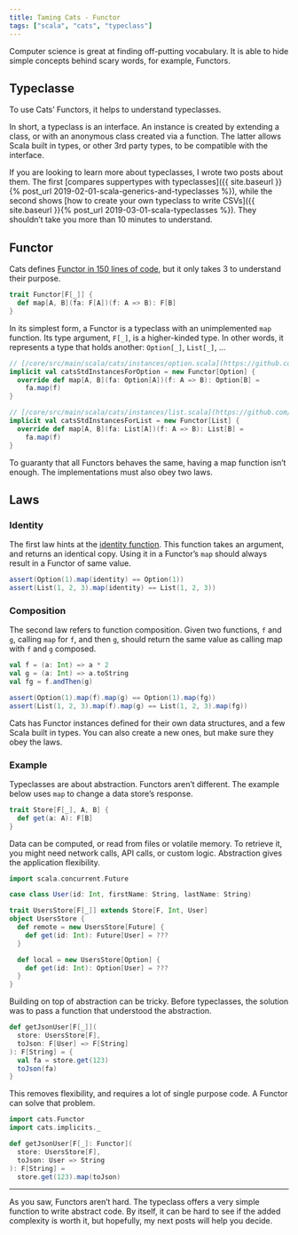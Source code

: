```yaml
---
title: Taming Cats - Functor
tags: ["scala", "cats", "typeclass"]
---
```


Computer science is great at finding off-putting vocabulary. It is able to hide simple concepts behind scary words, for example, Functors.

## Typeclasse
To use Cats’ Functors, it helps to understand typeclasses.

In short, a typeclass is an interface. An instance is created by extending a class, or with an anonymous class created via a function. The latter allows Scala built in types, or other 3rd party types, to be compatible with the interface.

If you are looking to learn more about typeclasses, I wrote two posts about them. The first [compares suppertypes with typeclasses]({{ site.baseurl }}{% post_url 2019-02-01-scala-generics-and-typeclasses %}), while the second shows [how to create your own typeclass to write CSVs]({{ site.baseurl }}{% post_url 2019-03-01-scala-typeclasses %}). They shouldn’t take you more than 10 minutes to understand.

## Functor

Cats defines [Functor in 150 lines of code](https://github.com/typelevel/cats/blob/master/core/src/main/scala/cats/Functor.scala), but it only takes 3 to understand their purpose.

```scala
trait Functor[F[_]] {
  def map[A, B](fa: F[A])(f: A => B): F[B]
}
```

In its simplest form, a Functor is a typeclass with an unimplemented `map` function. Its type argument, `F[_]`, is a higher-kinded type. In other words, it represents a type that holds another: `Option[_]`, `List[_]`, …

```scala
// [/core/src/main/scala/cats/instances/option.scala](https://github.com/typelevel/cats/blob/master/core/src/main/scala/cats/instances/option.scala)
implicit val catsStdInstancesForOption = new Functor[Option] {
  override def map[A, B](fa: Option[A])(f: A => B): Option[B] =
    fa.map(f)
}

// [/core/src/main/scala/cats/instances/list.scala](https://github.com/typelevel/cats/blob/master/core/src/main/scala/cats/instances/list.scala)
implicit val catsStdInstancesForList = new Functor[List] {
  override def map[A, B](fa: List[A])(f: A => B): List[B] =
    fa.map(f)
}
```

To guaranty that all Functors behaves the same, having a map function isn’t enough. The implementations must also obey two laws.

## Laws
### Identity
The first law hints at the [identity function](https://www.scala-lang.org/api/2.12.6/scala/Predef$.html#identity[A](x:A):A). This function takes an argument, and returns an identical copy. Using it in a Functor’s `map` should always result in a Functor of same value.

```scala
assert(Option(1).map(identity) == Option(1))
assert(List(1, 2, 3).map(identity) == List(1, 2, 3))
```

### Composition
The second law refers to function composition. Given two functions, `f` and `g`, calling `map` for `f`, and then `g`, should return the same value as calling map with `f` and `g` composed.

```scala
val f = (a: Int) => a * 2
val g = (a: Int) => a.toString
val fg = f.andThen(g)

assert(Option(1).map(f).map(g) == Option(1).map(fg))
assert(List(1, 2, 3).map(f).map(g) == List(1, 2, 3).map(fg))
```

Cats has Functor instances defined for their own data structures, and a few Scala built in types. You can also create a new ones, but make sure they obey the laws.

### Example
Typeclasses are about abstraction. Functors aren’t different. The example below uses `map` to change a data store’s response.

```scala
trait Store[F[_], A, B] {
  def get(a: A): F[B]
}
```

Data can be computed, or read from files or volatile memory. To retrieve it, you might need network calls, API calls, or custom logic. Abstraction gives the application flexibility.

```scala
import scala.concurrent.Future

case class User(id: Int, firstName: String, lastName: String)

trait UsersStore[F[_]] extends Store[F, Int, User]
object UsersStore {
  def remote = new UsersStore[Future] {
    def get(id: Int): Future[User] = ???
  }

  def local = new UsersStore[Option] {
    def get(id: Int): Option[User] = ???
  }
}
```

Building on top of abstraction can be tricky. Before typeclasses, the solution was to pass a function that understood the abstraction.

```scala
def getJsonUser[F[_]](
  store: UsersStore[F],
  toJson: F[User] => F[String]
): F[String] = {
  val fa = store.get(123)
  toJson(fa)
}
```

This removes flexibility, and requires a lot of single purpose code. A Functor can solve that problem.

```scala
import cats.Functor
import cats.implicits._

def getJsonUser[F[_]: Functor](
  store: UsersStore[F],
  toJson: User => String
): F[String] =
  store.get(123).map(toJson)
```

---

As you saw, Functors aren’t hard. The typeclass offers a very simple function to write abstract code. By itself, it can be hard to see if the added complexity is worth it, but hopefully, my next posts will help you decide.
